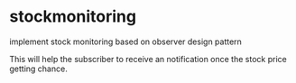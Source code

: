 # stockmonitoring
implement stock monitoring based on observer design pattern 

This will help the subscriber to receive an notification once the stock price getting chance.

